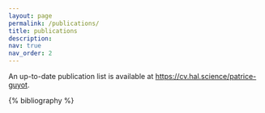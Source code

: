 ```yaml
---
layout: page
permalink: /publications/
title: publications
description:
nav: true
nav_order: 2
---
```


<!-- _pages/publications.md -->
<div class="publications">

An up-to-date publication list is available at <a href="https://cv.hal.science/patrice-guyot" target=blank>https://cv.hal.science/patrice-guyot</a>.

{% bibliography %}

</div>
